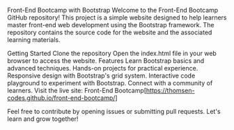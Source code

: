 Front-End Bootcamp with Bootstrap
Welcome to the Front-End Bootcamp GitHub repository! This project is a simple website designed to help learners master front-end web development using the Bootstrap framework. The repository contains the source code for the website and the associated learning materials.

Getting Started
Clone the repository
Open the index.html file in your web browser to access the website.
Features
Learn Bootstrap basics and advanced techniques.
Hands-on projects for practical experience.
Responsive design with Bootstrap's grid system.
Interactive code playground to experiment with Bootstrap.
Connect with a community of learners.
Visit the live site: Front-End Bootcamp[https://thomsen-codes.github.io/front-end-bootcamp/]

Feel free to contribute by opening issues or submitting pull requests. Let's learn and grow together!
